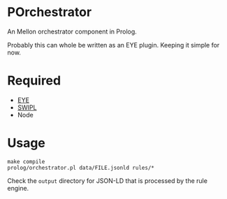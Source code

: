 # POrchestrator

An Mellon orchestrator component in Prolog. 

Probably this can whole be written as an EYE plugin. 
Keeping it simple for now.

# Required

- [EYE](http://eulersharp.sourceforge.net)
- [SWIPL](https://www.swi-prolog.org)
- Node

# Usage

```
make compile
prolog/orchestrator.pl data/FILE.jsonld rules/*
```

Check the `output` directory for JSON-LD that is processed by the rule engine.